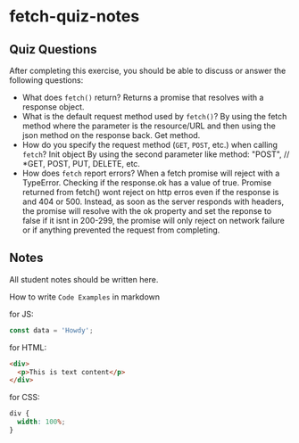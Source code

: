 # fetch-quiz-notes

## Quiz Questions

After completing this exercise, you should be able to discuss or answer the following questions:

- What does `fetch()` return?
  Returns a promise that resolves with a response object.
- What is the default request method used by `fetch()`?
  By using the fetch method where the parameter is the resource/URL and then using the json method on the response back.
  Get method.
- How do you specify the request method (`GET`, `POST`, etc.) when calling `fetch`?
  Init object
  By using the second parameter like method: "POST", // \*GET, POST, PUT, DELETE, etc.
- How does `fetch` report errors?
  When a fetch promise will reject with a TypeError.
  Checking if the response.ok has a value of true.
  Promise returned from fetch() wont reject on http erros even if the response is and 404 or 500. Instead, as soon as the server responds with headers, the promise will resolve with the ok property and set the reponse to false if it isnt in 200-299, the promise will only reject on network failure or if anything prevented the request from completing.

## Notes

All student notes should be written here.

How to write `Code Examples` in markdown

for JS:

```javascript
const data = 'Howdy';
```

for HTML:

```html
<div>
  <p>This is text content</p>
</div>
```

for CSS:

```css
div {
  width: 100%;
}
```
